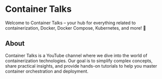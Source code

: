 # Container Talks

Welcome to Container Talks – your hub for everything related to containerization, Docker, Docker Compose, Kubernetes, and more! 🚀

## About

Container Talks is a YouTube channel where we dive into the world of containerization technologies. Our goal is to simplify complex concepts, share practical insights, and provide hands-on tutorials to help you master container orchestration and deployment.
